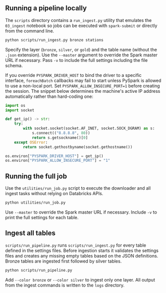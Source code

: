 ## Running a pipeline locally

The `scripts` directory contains a `run_ingest.py` utility that emulates the
`03_ingest` notebook so jobs can be executed with `spark-submit` or directly
from the command line.

```bash
python scripts/run_ingest.py bronze stations
```

Specify the layer (`bronze`, `silver`, or `gold`) and the table name (without the
`.json` extension). Use the `--master` argument to override the Spark master URL
if necessary. Pass `-v` to include the full settings including the file schema.

If you override ``PYSPARK_DRIVER_HOST`` to bind the driver to a specific
interface, ``foreachBatch`` callbacks may fail to start unless PySpark is
allowed to use a non-local port. Set ``PYSPARK_ALLOW_INSECURE_PORT=1`` before
creating the session. The snippet below determines the machine's active IP
address automatically rather than hard-coding one:

```python
import os
import socket

def get_ip() -> str:
    try:
        with socket.socket(socket.AF_INET, socket.SOCK_DGRAM) as s:
            s.connect(("8.8.8.8", 80))
            return s.getsockname()[0]
    except OSError:
        return socket.gethostbyname(socket.gethostname())

os.environ["PYSPARK_DRIVER_HOST"] = get_ip()
os.environ["PYSPARK_ALLOW_INSECURE_PORT"] = "1"
```
## Running the full job

Use the `utilities/run_job.py` script to execute the downloader and all ingest tasks without relying on Databricks APIs.

```bash
python utilities/run_job.py
```

Use `--master` to override the Spark master URL if necessary. Include `-v` to
print the full settings for each table.

## Ingest all tables

`scripts/run_pipeline.py` runs `scripts/run_ingest.py` for every table defined
in the settings files. Before ingestion starts it validates the settings files
and creates any missing empty tables based on the JSON definitions. Bronze
tables are ingested first followed by silver tables.

```bash
python scripts/run_pipeline.py
```

Add `--color bronze` or `--color silver` to ingest only one layer. All output from the ingest commands is written to the `logs` directory.
